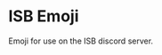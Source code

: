 <!-- SPDX-License-Identifier: MIT
     SPDX-FileCopyrightText: 2024-present ISB-emoji contributors -->

# ISB Emoji

Emoji for use on the ISB discord server.
